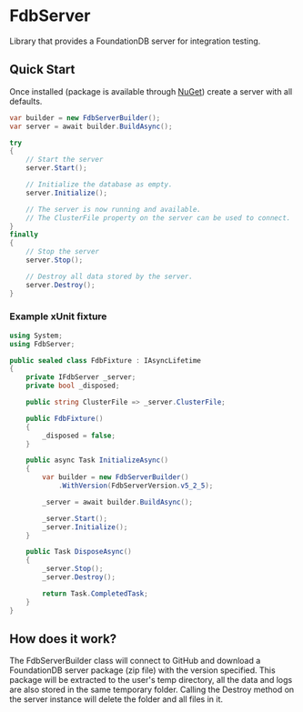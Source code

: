 # FdbServer
Library that provides a FoundationDB server for integration testing.

## Quick Start
Once installed (package is available through [NuGet](https://www.nuget.org/packages/FdbServer)) create a server with all defaults.

```cs
var builder = new FdbServerBuilder();
var server = await builder.BuildAsync();

try
{
    // Start the server
    server.Start();

    // Initialize the database as empty.
    server.Initialize();

    // The server is now running and available.
    // The ClusterFile property on the server can be used to connect.
}
finally
{
    // Stop the server
    server.Stop();

    // Destroy all data stored by the server.
    server.Destroy();
}
```

### Example xUnit fixture

```cs
using System;
using FdbServer;

public sealed class FdbFixture : IAsyncLifetime
{
    private IFdbServer _server;
    private bool _disposed;

    public string ClusterFile => _server.ClusterFile;

    public FdbFixture()
    {
        _disposed = false;
    }

    public async Task InitializeAsync()
    {
        var builder = new FdbServerBuilder()
            .WithVersion(FdbServerVersion.v5_2_5);

        _server = await builder.BuildAsync();

        _server.Start();
        _server.Initialize();
    }

    public Task DisposeAsync()
    {
        _server.Stop();
        _server.Destroy();

        return Task.CompletedTask;
    }
}
```

## How does it work?
The FdbServerBuilder class will connect to GitHub and download a FoundationDB server package (zip file) with the version specified.
This package will be extracted to the user's temp directory, all the data and logs are also stored in the same temporary folder.
Calling the Destroy method on the server instance will delete the folder and all files in it.